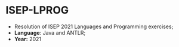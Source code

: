 # ISEP-LPROG
* Resolution of ISEP 2021 Languages and Programming exercises;
* **Language**: Java and ANTLR;
* **Year:** 2021
